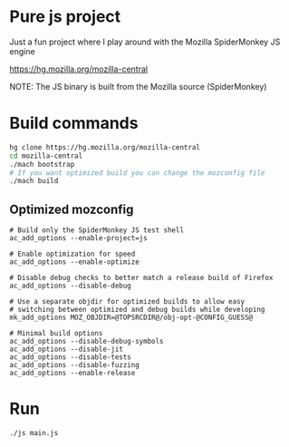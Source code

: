 # Pure js project
Just a fun project where I play around with the Mozilla SpiderMonkey JS engine

https://hg.mozilla.org/mozilla-central

NOTE: The JS binary is built from the Mozilla source (SpiderMonkey)

# Build commands
```bash
hg clone https://hg.mozilla.org/mozilla-central
cd mozilla-central
./mach bootstrap
# If you want optimized build you can change the mozconfig file
./mach build
```

## Optimized mozconfig
```
# Build only the SpiderMonkey JS test shell
ac_add_options --enable-project=js

# Enable optimization for speed
ac_add_options --enable-optimize

# Disable debug checks to better match a release build of Firefox
ac_add_options --disable-debug

# Use a separate objdir for optimized builds to allow easy
# switching between optimized and debug builds while developing
mk_add_options MOZ_OBJDIR=@TOPSRCDIR@/obj-opt-@CONFIG_GUESS@

# Minimal build options
ac_add_options --disable-debug-symbols
ac_add_options --disable-jit
ac_add_options --disable-tests
ac_add_options --disable-fuzzing
ac_add_options --enable-release
```

# Run 
```bash
./js main.js
```